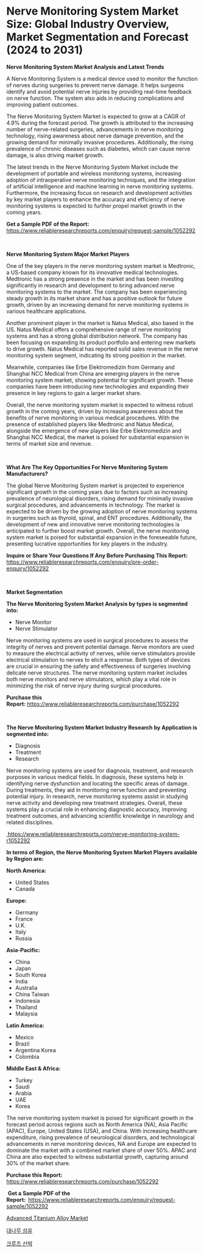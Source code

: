 <p><h1>Nerve Monitoring System Market Size: Global Industry Overview, Market Segmentation and Forecast (2024 to 2031)</h1></p><p><strong>Nerve Monitoring System Market Analysis and Latest Trends</strong></p>
<p><p>A Nerve Monitoring System is a medical device used to monitor the function of nerves during surgeries to prevent nerve damage. It helps surgeons identify and avoid potential nerve injuries by providing real-time feedback on nerve function. The system also aids in reducing complications and improving patient outcomes.</p><p>The Nerve Monitoring System Market is expected to grow at a CAGR of 4.9% during the forecast period. The growth is attributed to the increasing number of nerve-related surgeries, advancements in nerve monitoring technology, rising awareness about nerve damage prevention, and the growing demand for minimally invasive procedures. Additionally, the rising prevalence of chronic diseases such as diabetes, which can cause nerve damage, is also driving market growth.</p><p>The latest trends in the Nerve Monitoring System Market include the development of portable and wireless monitoring systems, increasing adoption of intraoperative nerve monitoring techniques, and the integration of artificial intelligence and machine learning in nerve monitoring systems. Furthermore, the increasing focus on research and development activities by key market players to enhance the accuracy and efficiency of nerve monitoring systems is expected to further propel market growth in the coming years.</p></p>
<p><strong>Get a Sample PDF of the Report:&nbsp;</strong> <a href="https://www.reliableresearchreports.com/enquiry/request-sample/1052292">https://www.reliableresearchreports.com/enquiry/request-sample/1052292</a></p>
<p>&nbsp;</p>
<p><strong>Nerve Monitoring System Major Market Players</strong></p>
<p><p>One of the key players in the nerve monitoring system market is Medtronic, a US-based company known for its innovative medical technologies. Medtronic has a strong presence in the market and has been investing significantly in research and development to bring advanced nerve monitoring systems to the market. The company has been experiencing steady growth in its market share and has a positive outlook for future growth, driven by an increasing demand for nerve monitoring systems in various healthcare applications.</p><p>Another prominent player in the market is Natus Medical, also based in the US. Natus Medical offers a comprehensive range of nerve monitoring systems and has a strong global distribution network. The company has been focusing on expanding its product portfolio and entering new markets to drive growth. Natus Medical has reported solid sales revenue in the nerve monitoring system segment, indicating its strong position in the market.</p><p>Meanwhile, companies like Erbe Elektromedizin from Germany and Shanghai NCC Medical from China are emerging players in the nerve monitoring system market, showing potential for significant growth. These companies have been introducing new technologies and expanding their presence in key regions to gain a larger market share.</p><p>Overall, the nerve monitoring system market is expected to witness robust growth in the coming years, driven by increasing awareness about the benefits of nerve monitoring in various medical procedures. With the presence of established players like Medtronic and Natus Medical, alongside the emergence of new players like Erbe Elektromedizin and Shanghai NCC Medical, the market is poised for substantial expansion in terms of market size and revenue.</p></p>
<p>&nbsp;</p>
<p><strong>What Are The Key Opportunities For Nerve Monitoring System Manufacturers?</strong></p>
<p><p>The global Nerve Monitoring System market is projected to experience significant growth in the coming years due to factors such as increasing prevalence of neurological disorders, rising demand for minimally invasive surgical procedures, and advancements in technology. The market is expected to be driven by the growing adoption of nerve monitoring systems in surgeries such as thyroid, spinal, and ENT procedures. Additionally, the development of new and innovative nerve monitoring technologies is anticipated to further boost market growth. Overall, the nerve monitoring system market is poised for substantial expansion in the foreseeable future, presenting lucrative opportunities for key players in the industry.</p></p>
<p><strong>Inquire or Share Your Questions If Any Before Purchasing This Report:</strong> <a href="https://www.reliableresearchreports.com/enquiry/pre-order-enquiry/1052292">https://www.reliableresearchreports.com/enquiry/pre-order-enquiry/1052292</a></p>
<p>&nbsp;</p>
<p><strong>Market Segmentation</strong></p>
<p><strong>The Nerve Monitoring System Market Analysis by types is segmented into:</strong></p>
<p><ul><li>Nerve Monitor</li><li>Nerve Stimulator</li></ul></p>
<p><p>Nerve monitoring systems are used in surgical procedures to assess the integrity of nerves and prevent potential damage. Nerve monitors are used to measure the electrical activity of nerves, while nerve stimulators provide electrical stimulation to nerves to elicit a response. Both types of devices are crucial in ensuring the safety and effectiveness of surgeries involving delicate nerve structures. The nerve monitoring system market includes both nerve monitors and nerve stimulators, which play a vital role in minimizing the risk of nerve injury during surgical procedures.</p></p>
<p><strong>Purchase this Report:&nbsp;</strong><a href="https://www.reliableresearchreports.com/purchase/1052292">https://www.reliableresearchreports.com/purchase/1052292</a></p>
<p>&nbsp;</p>
<p><strong>The Nerve Monitoring System Market Industry Research by Application is segmented into:</strong></p>
<p><ul><li>Diagnosis</li><li>Treatment</li><li>Research</li></ul></p>
<p><p>Nerve monitoring systems are used for diagnosis, treatment, and research purposes in various medical fields. In diagnosis, these systems help in identifying nerve dysfunction and locating the specific areas of damage. During treatments, they aid in monitoring nerve function and preventing potential injury. In research, nerve monitoring systems assist in studying nerve activity and developing new treatment strategies. Overall, these systems play a crucial role in enhancing diagnostic accuracy, improving treatment outcomes, and advancing scientific knowledge in neurology and related disciplines.</p></p>
<p><a href="https://www.reliableresearchreports.com/nerve-monitoring-system-r1052292">&nbsp;https://www.reliableresearchreports.com/nerve-monitoring-system-r1052292</a></p>
<p><strong>In terms of Region, the Nerve Monitoring System Market Players available by Region are:</strong></p>
<p>
    <p> <strong> North America: </strong>
        <ul>
            <li>United States</li>
            <li>Canada</li>
        </ul>
        </p> 
    <p> <strong> Europe: </strong>
        <ul>
            <li>Germany</li>
            <li>France</li>
            <li>U.K.</li>
            <li>Italy</li>
            <li>Russia</li>
        </ul>
        </p> 
    <p> <strong> Asia-Pacific: </strong>
        <ul>
            <li>China</li>
            <li>Japan</li>
            <li>South Korea</li>
            <li>India</li>
            <li>Australia</li>
            <li>China Taiwan</li>
            <li>Indonesia</li>
            <li>Thailand</li>
            <li>Malaysia</li>
        </ul>
        </p> 
    <p> <strong> Latin America: </strong>
        <ul>
            <li>Mexico</li>
            <li>Brazil</li>
            <li>Argentina Korea</li>
            <li>Colombia</li>
        </ul>
        </p> 
    <p> <strong> Middle East & Africa: </strong>
        <ul>
            <li>Turkey</li>
            <li>Saudi</li>
            <li>Arabia</li>
            <li>UAE</li>
            <li>Korea</li>
        </ul>
    </p>
    </p>
<p><p>The nerve monitoring system market is poised for significant growth in the forecast period across regions such as North America (NA), Asia Pacific (APAC), Europe, United States (USA), and China. With increasing healthcare expenditure, rising prevalence of neurological disorders, and technological advancements in nerve monitoring devices, NA and Europe are expected to dominate the market with a combined market share of over 50%. APAC and China are also expected to witness substantial growth, capturing around 30% of the market share.</p></p>
<p><strong>Purchase this Report: </strong><a href="https://www.reliableresearchreports.com/purchase/1052292">https://www.reliableresearchreports.com/purchase/1052292</a></p>
<p>&nbsp;<strong>Get a Sample PDF of the Report:&nbsp;&nbsp;</strong><a href="https://www.reliableresearchreports.com/enquiry/request-sample/1052292">https://www.reliableresearchreports.com/enquiry/request-sample/1052292</a></p>
<p><strong></strong></p>
<p><p><a href="https://meowing-lemming-dd3.notion.site/Decoding-Advanced-Titanium-Alloy-Market-Metrics-Market-Share-Trends-and-Growth-Patterns-d52f67c09fea447ca1771cb516da161e">Advanced Titanium Alloy Market</a></p><p><a href="https://medium.com/@cheddar67856/%EB%8C%80%EB%82%98%EB%AC%B4-%EC%84%AC%EC%9C%A0-%EC%8B%9C%EC%9E%A5-%EC%A0%84%EB%A7%9D-%EC%82%B0%EC%97%85-%EA%B0%9C%EC%9A%94-%EB%B0%8F-%EC%98%88%EC%B8%A1-2024%EB%85%84%EB%B6%80%ED%84%B0-2031%EB%85%84%EA%B9%8C%EC%A7%80-4347784bec5d">대나무 섬유</a></p><p><a href="https://medium.com/@carmellalang1/%ED%81%AC%EB%A3%A8%EC%A6%88%EC%84%A0-%EC%8B%9C%EC%9E%A5-%ED%86%B5%EC%B0%B0-%EC%8B%9C%EC%9E%A5-%EB%8F%99%ED%96%A5-%EC%84%B1%EC%9E%A5-2024%EB%85%84%EB%B6%80%ED%84%B0-2031%EB%85%84%EA%B9%8C%EC%A7%80-%EC%98%88%EC%B8%A1%EB%90%9C-%EA%B2%83-3892686bbe05">크루즈 선박</a></p></p>